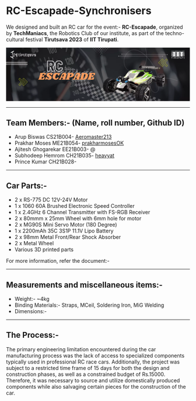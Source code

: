# RC-Escapade-Synchronisers

We designed and built an RC car for the event:- **RC-Escapade**, organized by **TechManiacs**, the Robotics Club of our institute, as part of the techno-cultural festival **Tirutsava 2023** of **IIT Tirupati**.

![image1](https://github.com/Aeromaster213/RC-Escapade-Synchronisers/blob/main/256273274-a1280193-24c4-41c1-8b4a-302a4ba07db5.png)
<hr>
<h2>Team Members:- (Name, roll number, Github ID)</h2>
<ul>
<li> Arup Biswas CS21B004- <a href="https://github.com/Aeromaster213" target="_blank">Aeromaster213</a></li>
<li>Prakhar Moses ME21B054- <a href="https://github.com/prakharmosesOK" target="_blank">prakharmosesOK</a></li>
<li>Ajitesh Ghogarekar EE21B003- @</li>
<li>Subhodeep Hemrom CH21B035- <a href="https://github.com/heavyat" target="_blank">heavyat</a></li>
<li>Prince Kumar CH21B028-</li>
</ul>
<hr>
<h2>Car Parts:-</h2>
<ul>
<li>2 x RS-775 DC 12V-24V Motor</li>
<li>1 x 1060 60A Brushed Electronic Speed Controller</li>
<li>1 x 2.4GHz 6 Channel Transmitter with FS-RGB Receiver</li>
<li>2 x 80mmm x 25mm Wheel with 6mm hole for motor</li>
<li>2 x MG90S Mini Servo Motor (180 Degree)</li>
<li>1 x 2200mAh 35C 3S1P 11.1V Lipo Battery</li>
<li>2 x 98mm Metal Front/Rear Shock Absorber</li>
<li>2 x Metal Wheel</li>
<li>Various 3D printed parts</li>
</ul>
For more information, refer the document:- 
<hr>
<h2>Measurements and miscellaneous items:-</h2>
<ul>
<li>Weight:- ~4kg</li>
<li>Binding Materials:- Straps, MCeil, Soldering Iron, MiG Welding</li>
<li>Dimensions:-</li>
</ul>
<hr>
<h2>The Process:-</h2>
The primary engineering limitation encountered during the car manufacturing process was the lack of access to specialized components typically used in professional RC race cars. Additionally, the project was subject to a restricted time frame of 15 days for both the design and construction phases, as well as a constrained budget of Rs.15000. Therefore, it was necessary to source and utilize domestically produced components while also salvaging certain pieces for the construction of the car.

